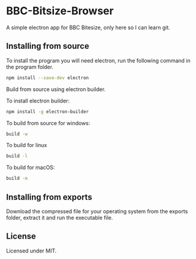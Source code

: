 # BBC-Bitsize-Browser
A simple electron app for BBC Bitesize, only here so I can learn git.

## Installing from source

To install the program you will need electron, run the following command in the program folder.

```sh
npm install --save-dev electron
```

Build from source using electron builder.

To install electron builder:

```sh
npm install -g electron-builder
```

To build from source for windows:

```sh
build -w
```

To build for linux

```sh
build -l
```

To build for macOS:

```sh
build -m
```

## Installing from exports

Download the compressed file for your operating system from the exports folder, extract it and run the executable file.

## License

Licensed under MIT.
